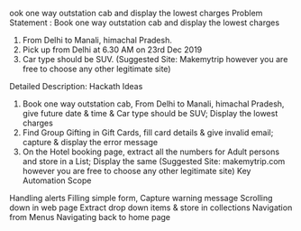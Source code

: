 ook one way outstation cab and display the lowest charges
Problem Statement : Book one way outstation cab and display the lowest charges

1. From Delhi to Manali, himachal Pradesh.
2. Pick up from Delhi at 6.30 AM on 23rd Dec 2019
3. Car type should be SUV.
(Suggested Site: Makemytrip however  you are free to choose any other legitimate  site)

Detailed Description: Hackath Ideas

1. Book one way outstation cab, From Delhi to Manali, himachal Pradesh, give future date & time & Car type should be SUV; Display the lowest charges
2. Find Group Gifting in Gift Cards, fill card details & give invalid email; capture & display the error message
3. On the Hotel booking page, extract all the numbers for Adult persons and store in a List; Display the same
(Suggested Site: makemytrip.com however  you are free to choose any other legitimate site)
Key Automation Scope

Handling alerts
Filling simple form, Capture warning message
Scrolling down in web page
Extract drop down items & store in collections
Navigation from Menus
Navigating back to home page